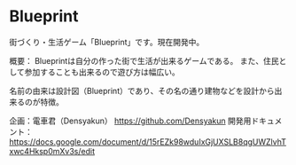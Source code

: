 # Blueprint
街づくり・生活ゲーム「Blueprint」です。現在開発中。

概要：
Blueprintは自分の作った街で生活が出来るゲームである。
また、住民として参加することも出来るので遊び方は幅広い。

名前の由来は設計図（Blueprint）であり、その名の通り建物などを設計から出来るのが特徴。

企画：電車君（Densyakun） https://github.com/Densyakun
開発用ドキュメント： https://docs.google.com/document/d/15rEZk98wduIxGjUXSLB8qgUWZlvhTxwc4Hksp0mXv3s/edit

